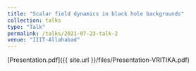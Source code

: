 ```yaml
---
title: "Scalar field dynamics in black hole backgrounds"
collection: talks
type: "Talk"
permalink: /talks/2021-07-23-talk-2
venue: "IIIT-Allahabad"
---
```

[Presentation.pdf]({{ site.url }}/files/Presentation-VRITIKA.pdf)

